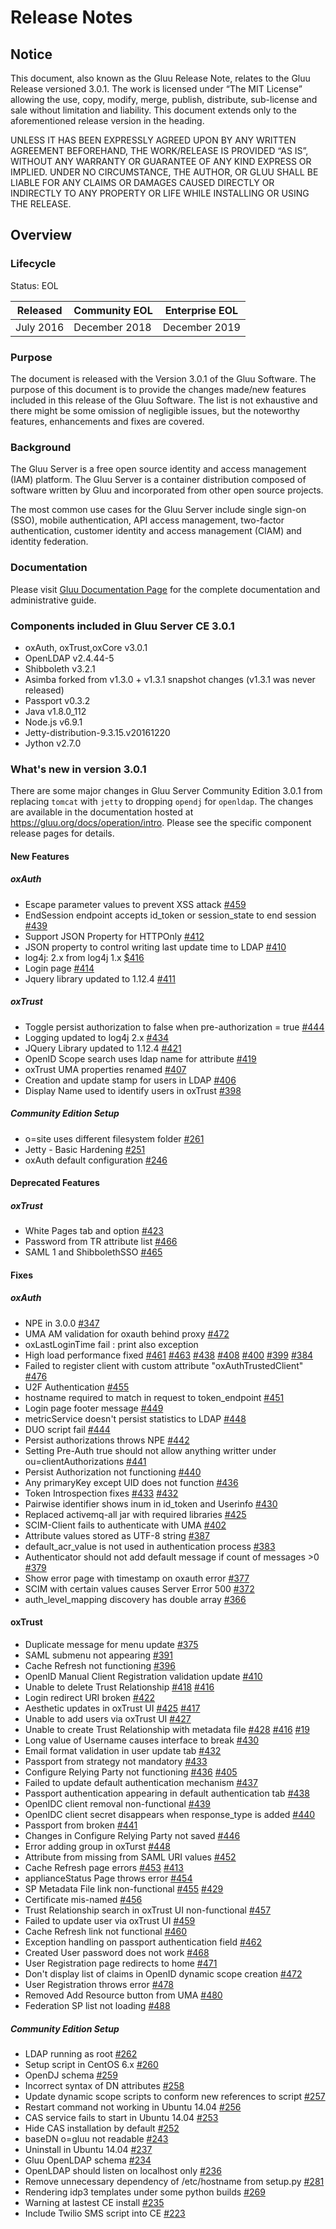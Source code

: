 # Release Notes

## Notice

This document, also known as the Gluu Release Note, relates to the Gluu Release versioned 3.0.1. The work is licensed under “The MIT License” allowing the use, copy, modify, merge, publish, distribute, sub-license and sale without limitation and liability. This document extends only to the aforementioned release version in the heading.

UNLESS IT HAS BEEN EXPRESSLY AGREED UPON BY ANY WRITTEN AGREEMENT BEFOREHAND, THE WORK/RELEASE IS PROVIDED “AS IS”, WITHOUT ANY WARRANTY OR GUARANTEE OF ANY KIND EXPRESS OR IMPLIED. UNDER NO CIRCUMSTANCE, THE AUTHOR, OR GLUU SHALL BE LIABLE FOR ANY CLAIMS OR DAMAGES CAUSED DIRECTLY OR INDIRECTLY TO ANY PROPERTY OR LIFE WHILE INSTALLING OR USING THE RELEASE.

## Overview

### Lifecycle

Status: EOL

| Released | Community EOL | Enterprise EOL |
| --- | --- | --- |
| July 2016 | December 2018 | December 2019|

### Purpose

The document is released with the Version 3.0.1 of the Gluu Software. The purpose of this document is to provide the changes made/new features included in this release of the Gluu Software. The list is not exhaustive and there might be some omission of negligible issues, but the noteworthy features, enhancements and fixes are covered. 

### Background

The Gluu Server is a free open source identity and access management (IAM) platform. The Gluu Server is a container distribution composed of software written by Gluu and incorporated from other open source projects.

The most common use cases for the Gluu Server include single sign-on (SSO), mobile authentication, API access management, two-factor authentication, customer identity and access management (CIAM) and identity federation.

### Documentation

Please visit [Gluu Documentation Page](http://www.gluu.org/docs) for the complete documentation and administrative guide. 

### Components included in Gluu Server CE 3.0.1

- oxAuth, oxTrust,oxCore v3.0.1
- OpenLDAP v2.4.44-5
- Shibboleth v3.2.1
- Asimba forked from v1.3.0 + v1.3.1 snapshot changes (v1.3.1 was never released)
- Passport v0.3.2
- Java v1.8.0_112
- Node.js v6.9.1
- Jetty-distribution-9.3.15.v20161220
- Jython v2.7.0

### What's new in version 3.0.1

There are some major changes in Gluu Server Community Edition 3.0.1 from replacing `tomcat` with `jetty` to dropping `opendj` for `openldap`. The changes are available in the documentation hosted at https://gluu.org/docs/operation/intro. 
Please see the specific component release pages for details.

#### New Features
##### oxAuth
- Escape parameter values to prevent XSS attack [#459](https://github.com/GluuFederation/oxAuth/issues/459)
- EndSession endpoint accepts id_token or session_state to end session [#439](https://github.com/GluuFederation/oxAuth/issues/439)
- Support JSON Property for HTTPOnly [#412](https://github.com/GluuFederation/oxAuth/issues/412)
- JSON property to control writing last update time to LDAP [#410](https://github.com/GluuFederation/oxAuth/issues/410)
- log4j: 2.x from log4j 1.x [$416](https://github.com/GluuFederation/oxAuth/issues/416)
- Login page [#414](https://github.com/GluuFederation/oxAuth/issues/414)
- Jquery library updated to 1.12.4 [#411](https://github.com/GluuFederation/oxAuth/issues/411)
##### oxTrust
- Toggle persist authorization to false when pre-authorization = true [#444](https://github.com/GluuFederation/oxTrust/issues/444)
- Logging updated to log4j 2.x [#434](https://github.com/GluuFederation/oxTrust/issues/434)
- JQuery Library updated to 1.12.4 [#421](https://github.com/GluuFederation/oxTrust/issues/421)
- OpenID Scope search uses ldap name for attribute [#419](https://github.com/GluuFederation/oxTrust/issues/419)
- oxTrust UMA properties renamed [#407](https://github.com/GluuFederation/oxTrust/issues/407)
- Creation and update stamp for users in LDAP [#406](https://github.com/GluuFederation/oxTrust/issues/406)
- Display Name used to identify users in oxTrust [#398](https://github.com/GluuFederation/oxTrust/issues/398)
##### Community Edition Setup
- o=site uses different filesystem folder [#261](https://github.com/GluuFederation/community-edition-setup/issues/261)
- Jetty - Basic Hardening [#251](https://github.com/GluuFederation/community-edition-setup/issues/251)
- oxAuth default configuration [#246](https://github.com/GluuFederation/community-edition-setup/issues/246)

#### Deprecated Features
##### oxTrust
- White Pages tab and option [#423](https://github.com/GluuFederation/oxTrust/issues/423)
- Password from TR attribute list [#466](https://github.com/GluuFederation/oxTrust/issues/466)
- SAML 1 and ShibbolethSSO [#465](https://github.com/GluuFederation/oxTrust/issues/465)

#### Fixes
##### oxAuth
- NPE in 3.0.0 [#347](https://github.com/GluuFederation/oxAuth/issues/347)
- UMA AM validation for oxauth behind proxy [#472](https://github.com/GluuFederation/oxAuth/issues/472)
- oxLastLoginTime fail : print also exception
- High load performance fixed [#461](https://github.com/GluuFederation/oxAuth/issues/461) [#463](https://github.com/GluuFederation/oxAuth/issues/463) [#438](https://github.com/GluuFederation/oxAuth/issues/438) [#408](https://github.com/GluuFederation/oxAuth/issues/408) [#400](https://github.com/GluuFederation/oxAuth/issues/400) [#399](https://github.com/GluuFederation/oxAuth/issues/399) [#384](https://github.com/GluuFederation/oxAuth/issues/384)
- Failed to register client with custom attribute "oxAuthTrustedClient" [#476](https://github.com/GluuFederation/oxAuth/issues/476)
- U2F Authentication [#455](https://github.com/GluuFederation/oxAuth/issues/455)
- hostname required to match in request to token_endpoint [#451](https://github.com/GluuFederation/oxAuth/issues/451)
- Login page footer message [#449](https://github.com/GluuFederation/oxAuth/issues/449)
- metricService doesn't persist statistics to LDAP [#448](https://github.com/GluuFederation/oxAuth/issues/448)
- DUO script fail [#444](https://github.com/GluuFederation/oxAuth/issues/444)
- Persist authorizations throws NPE [#442](https://github.com/GluuFederation/oxAuth/issues/442)
- Setting Pre-Auth true should not allow anything writter under ou=clientAuthorizations [#441](https://github.com/GluuFederation/oxAuth/issues/441)
- Persist Authorization not functioning [#440](https://github.com/GluuFederation/oxAuth/issues/440)
- Any primaryKey except UID does not function [#436](https://github.com/GluuFederation/oxAuth/issues/436)
- Token Introspection fixes [#433](https://github.com/GluuFederation/oxAuth/issues/433) [#432](https://github.com/GluuFederation/oxAuth/issues/432)
- Pairwise identifier shows inum in id_token and Userinfo [#430](https://github.com/GluuFederation/oxAuth/issues/430)
- Replaced activemq-all jar with required libraries [#425](https://github.com/GluuFederation/oxAuth/issues/425)
- SCIM-Client fails to authenticate with UMA [#402](https://github.com/GluuFederation/oxAuth/issues/402)
- Attribute values stored as UTF-8 string [#387](https://github.com/GluuFederation/oxAuth/issues/387)
- default_acr_value is not used in authentication process [#383](https://github.com/GluuFederation/oxAuth/issues/383)
- Authenticator should not add default message if count of messages >0 [#379](https://github.com/GluuFederation/oxAuth/issues/379)
- Show error page with timestamp on oxauth error [#377](https://github.com/GluuFederation/oxAuth/issues/377)
- SCIM with certain values causes Server Error 500 [#372](https://github.com/GluuFederation/oxAuth/issues/372)
- auth_level_mapping discovery has double array [#366](https://github.com/GluuFederation/oxAuth/issues/366)
#### oxTrust
- Duplicate message for menu update [#375](https://github.com/GluuFederation/oxTrust/issues/375)
- SAML submenu not appearing [#391](https://github.com/GluuFederation/oxTrust/issues/391)
- Cache Refresh not functioning [#396](https://github.com/GluuFederation/oxTrust/issues/396)
- OpenID Manual Client Registration validation update [#410](https://github.com/GluuFederation/oxTrust/issues/410)
- Unable to delete Trust Relationship [#418](https://github.com/GluuFederation/oxTrust/issues/418) [#416](https://github.com/GluuFederation/oxTrust/issues/416)
- Login redirect URI broken [#422](https://github.com/GluuFederation/oxTrust/issues/422)
- Aesthetic updates in oxTrust UI [#425](https://github.com/GluuFederation/oxTrust/issues/425) [#417](https://github.com/GluuFederation/oxTrust/issues/417)
- Unable to add users via oxTrust UI [#427](https://github.com/GluuFederation/oxTrust/issues/427)
- Unable to create Trust Relationship with metadata file [#428](https://github.com/GluuFederation/oxTrust/issues/428) [#416](https://github.com/GluuFederation/oxTrust/issues/416) [#19](https://github.com/GluuFederation/oxTrust/issues/19)
- Long value of Username causes interface to break [#430](https://github.com/GluuFederation/oxTrust/issues/430)
- Email format validation in user update tab [#432](https://github.com/GluuFederation/oxTrust/issues/432)
- Passport from strategy not mandatory [#433](https://github.com/GluuFederation/oxTrust/issues/433)
- Configure Relying Party not functioning [#436](https://github.com/GluuFederation/oxTrust/issues/436) [#405](https://github.com/GluuFederation/oxTrust/issues/405)
- Failed to update default authentication mechanism [#437](https://github.com/GluuFederation/oxTrust/issues/437)
- Passport authentication appearing in default authentication tab [#438](https://github.com/GluuFederation/oxTrust/issues/438)
- OpenIDC client removal non-functional [#439](https://github.com/GluuFederation/oxTrust/issues/439)
- OpenIDC client secret disappears when response_type is added [#440](https://github.com/GluuFederation/oxTrust/issues/440)
- Passport from broken [#441](https://github.com/GluuFederation/oxTrust/issues/441)
- Changes in Configure Relying Party not saved [#446](https://github.com/GluuFederation/oxTrust/issues/446)
- Error adding group in oxTurst [#448](https://github.com/GluuFederation/oxTrust/issues/448)
- Attribute from missing from SAML URI values [#452](https://github.com/GluuFederation/oxTrust/issues/452)
- Cache Refresh page errors [#453](https://github.com/GluuFederation/oxTrust/issues/453) [#413](https://github.com/GluuFederation/oxTrust/issues/413)
- applianceStatus Page throws error [#454](https://github.com/GluuFederation/oxTrust/issues/454)
- SP Metadata File link non-functional [#455](https://github.com/GluuFederation/oxTrust/issues/455) [#429](https://github.com/GluuFederation/oxTrust/issues/429)
- Certificate mis-named [#456](https://github.com/GluuFederation/oxTrust/issues/456)
- Trust Relationship search in oxTrust UI non-functional [#457](https://github.com/GluuFederation/oxTrust/issues/457)
- Failed to update user via oxTrust UI [#459](https://github.com/GluuFederation/oxTrust/issues/459)
- Cache Refresh link not functional [#460](https://github.com/GluuFederation/oxTrust/issues/460)
- Exception handling on passport authentication field [#462](https://github.com/GluuFederation/oxTrust/issues/462)
- Created User password does not work [#468](https://github.com/GluuFederation/oxTrust/issues/468)
- User Registration page redirects to home [#471](https://github.com/GluuFederation/oxTrust/issues/471)
- Don't display list of claims in OpenID dynamic scope creation [#472](https://github.com/GluuFederation/oxTrust/issues/472)
- User Registration throws error [#478](https://github.com/GluuFederation/oxTrust/issues/478)
- Removed Add Resource button from UMA [#480](https://github.com/GluuFederation/oxTrust/issues/480)
- Federation SP list not loading [#488](https://github.com/GluuFederation/oxTrust/issues/488)

##### Community Edition Setup
- LDAP running as root [#262](https://github.com/GluuFederation/community-edition-setup/issues/262)
- Setup script in CentOS 6.x [#260](https://github.com/GluuFederation/community-edition-setup/issues/260)
- OpenDJ schema [#259](https://github.com/GluuFederation/community-edition-setup/issues/259)
- Incorrect syntax of DN attributes [#258](https://github.com/GluuFederation/community-edition-setup/issues/258)
- Update dynamic scope scripts to conform new references to script [#257](https://github.com/GluuFederation/community-edition-setup/issues/257)
- Restart command not working in Ubuntu 14.04 [#256](https://github.com/GluuFederation/community-edition-setup/issues/256)
- CAS service fails to start in Ubuntu 14.04 [#253](https://github.com/GluuFederation/community-edition-setup/issues/253)
- Hide CAS installation by default [#252](https://github.com/GluuFederation/community-edition-setup/issues/252)
- baseDN o=gluu not readable [#243](https://github.com/GluuFederation/community-edition-setup/issues/243)
- Uninstall in Ubuntu 14.04 [#237](https://github.com/GluuFederation/community-edition-setup/issues/237)
- Gluu OpenLDAP schema [#234](https://github.com/GluuFederation/community-edition-setup/issues/234)
- OpenLDAP should listen on localhost only [#236](https://github.com/GluuFederation/community-edition-setup/issues/236)
- Remove unnecessary dependency of /etc/hostname from setup.py [#281](https://github.com/GluuFederation/community-edition-setup/issues/281)
- Rendering idp3 templates under some python builds [#269](https://github.com/GluuFederation/community-edition-setup/issues/269)
- Warning at lastest CE install [#235](https://github.com/GluuFederation/community-edition-setup/issues/235)
- Include Twilio SMS script into CE [#223](https://github.com/GluuFederation/community-edition-setup/issues/223)
